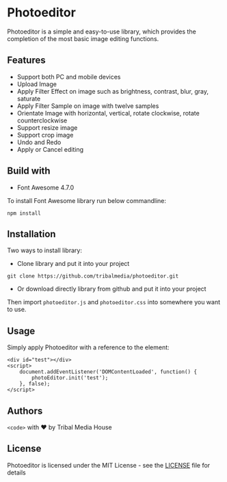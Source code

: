 # Photoeditor

Photoeditor is a simple and easy-to-use library, which provides the completion of the most basic image editing functions.

## Features
* Support both PC and mobile devices
* Upload Image
* Apply Filter Effect on image such as brightness, contrast, blur, gray, saturate
* Apply Filter Sample on image with twelve samples
* Orientate Image with horizontal, vertical, rotate clockwise, rotate counterclockwise
* Support resize image
* Support crop image
* Undo and Redo
* Apply or Cancel editing

## Build with
* Font Awesome 4.7.0

To install Font Awesome library run below commandline:
```
npm install
```

## Installation
Two ways to install library:
* Clone library and put it into your project

```
git clone https://github.com/tribalmedia/photoeditor.git
```

* Or download directly library from github and put it into your project

Then import ```photoeditor.js``` and ```photoeditor.css``` into somewhere you want to use.

## Usage
Simply apply Photoeditor with a reference to the element:
```
<div id="test"></div>
<script>
    document.addEventListener('DOMContentLoaded', function() {
        photoEditor.init('test');
    }, false);
</script>

```

## Authors

`<code>` with ❤ by Tribal Media House


## License

Photoeditor is licensed under the MIT License - see the [LICENSE](LICENSE) file for details


